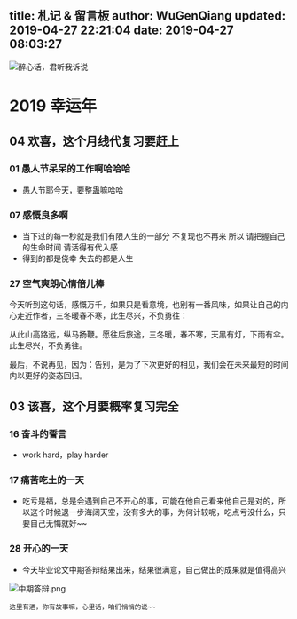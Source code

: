 title: 札记 & 留言板
author: WuGenQiang
updated: 2019-04-27 22:21:04
date: 2019-04-27 08:03:27
---
![醉心话，君听我诉说](https://raw.githubusercontent.com/wugenqiang/picGo/master/pictures/025.jpg)

# 2019 幸运年
## 04 欢喜，这个月线代复习要赶上

### 01 愚人节呆呆的工作啊哈哈哈

* 愚人节耶今天，要整蛊嘛哈哈

### 07 感慨良多啊

* 当下过的每一秒就是我们有限人生的一部分 不复现也不再来 所以 请把握自己的生命时间 请活得有代入感
* 得到的都是侥幸 失去的都是人生

### 27 空气爽朗心情倍儿棒

今天听到这句话，感慨万千，如果只是看意境，也别有一番风味，如果让自己的内心走近作者，三冬暖春不寒，此生尽兴，不负勇往：

从此山高路远，纵马扬鞭。愿往后旅途，三冬暖，春不寒，天黑有灯，下雨有伞。此生尽兴，不负勇往。

最后，不说再见，因为：告别，是为了下次更好的相见，我们会在未来最短的时间内以更好的姿态回归。

## 03 该喜，这个月要概率复习完全

### 16 奋斗的誓言

* work hard，play harder

### 17 痛苦吃土的一天

* 吃亏是福，总是会遇到自己不开心的事，可能在他自己看来他自己是对的，所以这个时候退一步海阔天空，没有多大的事，为何计较呢，吃点亏没什么，只要自己无悔就好~~

### 28 开心的一天

* 今天毕业论文中期答辩结果出来，结果很满意，自己做出的成果就是值得高兴

![中期答辩.png](https://i.loli.net/2019/03/28/5c9c6a5631609.png)

    这里有酒，你有故事嘛，心里话，咱们悄悄的说~~